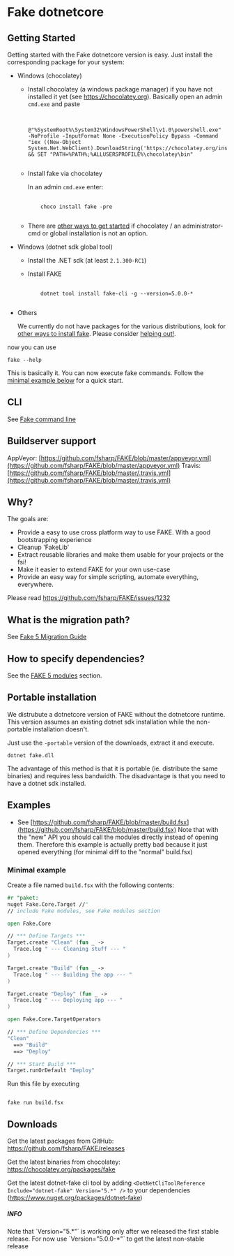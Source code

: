 # Fake dotnetcore

## Getting Started

Getting started with the Fake dotnetcore version is easy.
Just install the corresponding package for your system:

- Windows (chocolatey)

  - Install chocolatey (a windows package manager) if you have not installed it yet (see https://chocolatey.org).
    Basically open an admin `cmd.exe` and paste 

    <pre>
        <code class="lang-batch">
        @"%SystemRoot%\System32\WindowsPowerShell\v1.0\powershell.exe" -NoProfile -InputFormat None -ExecutionPolicy Bypass -Command "iex ((New-Object System.Net.WebClient).DownloadString('https://chocolatey.org/install.ps1'))" && SET "PATH=%PATH%;%ALLUSERSPROFILE%\chocolatey\bin"
        </code>
    </pre>

  - Install fake via chocolatey

    In an admin `cmd.exe` enter:

    <pre>
        <code class="lang-bash">
        choco install fake -pre
        </code>
    </pre>

  - There are [other ways to get started](fake-gettingstarted.html#Install-FAKE) if chocolatey / an administrator-cmd or global installation is not an option.

- Windows (dotnet sdk global tool)

  - Install the .NET sdk (at least `2.1.300-RC1`)
  - Install FAKE

    <pre>
        <code class="lang-bash">
        dotnet tool install fake-cli -g --version=5.0.0-*
        </code>
    </pre>

- Others

  We currently do not have packages for the various distributions, look for [other ways to install fake](fake-gettingstarted.html#Install-FAKE).
  Please consider [helping out!](https://github.com/fsharp/FAKE/issues/1828).

now you can use

<pre><code class="lang-bash">fake --help</code></pre>

This is basically it. You can now execute fake commands. Follow the [minimal example below](fake-dotnetcore.html#Minimal-example) for a quick start.

## CLI

See [Fake command line](fake-commandline.html)

## Buildserver support

AppVeyor: [https://github.com/fsharp/FAKE/blob/master/appveyor.yml](https://github.com/fsharp/FAKE/blob/master/appveyor.yml)
Travis: [https://github.com/fsharp/FAKE/blob/master/.travis.yml](https://github.com/fsharp/FAKE/blob/master/.travis.yml)

## Why?

The goals are:

- Provide a easy to use cross platform way to use FAKE. With a good bootstrapping experience
- Cleanup 'FakeLib'
- Extract reusable libraries and make them usable for your projects or the fsi!
- Make it easier to extend FAKE for your own use-case
- Provide an easy way for simple scripting, automate everything, everywhere.

Please read https://github.com/fsharp/FAKE/issues/1232

## What is the migration path?

See [Fake 5 Migration Guide](fake-migrate-to-fake-5.html)

## How to specify dependencies?

See the [FAKE 5 modules](fake-fake5-modules.html) section.

## Portable installation

We distrubute a dotnetcore version of FAKE without the dotnetcore runtime.
This version assumes an existing dotnet sdk installation while the non-portable installation doesn't.

Just use the `-portable` version of the downloads, extract it and execute.

<pre><code class="lang-bash">dotnet fake.dll <regular-arguments></code></pre>

The advantage of this method is that it is portable (ie. distribute the same binaries) and requires less bandwidth.
The disadvantage is that you need to have a dotnet sdk installed.

## Examples

- See [https://github.com/fsharp/FAKE/blob/master/build.fsx](https://github.com/fsharp/FAKE/blob/master/build.fsx)
  Note that with the "new" API you should call the modules directly instead of opening them.
  Therefore this example is actually pretty bad because it just opened everything (for minimal diff to the "normal" build.fsx)

### Minimal example

Create a file named `build.fsx` with the following contents:

```fsharp
#r "paket:
nuget Fake.Core.Target //"
// include Fake modules, see Fake modules section

open Fake.Core

// *** Define Targets ***
Target.create "Clean" (fun _ ->
  Trace.log " --- Cleaning stuff --- "
)

Target.create "Build" (fun _ ->
  Trace.log " --- Building the app --- "
)

Target.create "Deploy" (fun _ ->
  Trace.log " --- Deploying app --- "
)

open Fake.Core.TargetOperators

// *** Define Dependencies ***
"Clean"
  ==> "Build"
  ==> "Deploy"

// *** Start Build ***
Target.runOrDefault "Deploy"
```

Run this file by executing

<pre><code class="lang-bash">
fake run build.fsx
</code></pre>

## Downloads

Get the latest packages from GitHub: https://github.com/fsharp/FAKE/releases

Get the latest binaries from chocolatey: https://chocolatey.org/packages/fake

Get the latest dotnet-fake cli tool by adding `<DotNetCliToolReference Include="dotnet-fake" Version="5.*" />` to your dependencies (https://www.nuget.org/packages/dotnet-fake)

<div class="alert alert-info">
    <h5>INFO</h5>
    <p> Note that `Version="5.*"` is working only after we released the first stable release. For now use `Version="5.0.0-*"` to get the latest non-stable release</p>
</div>
